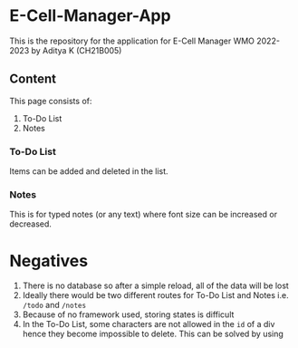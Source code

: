 # E-Cell-Manager-App

This is the repository for the application for E-Cell Manager WMO 2022-2023 by Aditya K (CH21B005)

<h2>Content</h2>

This page consists of:

1. To-Do List
2. Notes

<h3>To-Do List</h3>

Items can be added and deleted in the list.

<h3>Notes</h3>

This is for typed notes (or any text) where font size can be increased or decreased.

<h1>Negatives</h1>

1. There is no database so after a simple reload, all of the data will be lost
2. Ideally there would be two different routes for To-Do List and Notes i.e. `/todo` and `/notes`
3. Because of no framework used, storing states is difficult
4. In the To-Do List, some characters are not allowed in the `id` of a div hence they become impossible to delete. This can be solved by using
